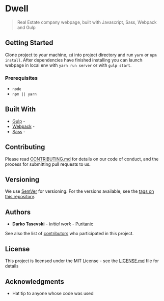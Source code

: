 # Dwell

> Real Estate company webpage, built with Javascript, Sass, Webpack and Gulp

## Getting Started

Clone project to your machine, `cd` into project directory and run `yarn` or `npm install`. After dependencies have finished installing you can launch webpage in local env with `yarn run server` or with `gulp start`.

### Prerequisites

- `node`
- `npm || yarn`

## Built With

- [Gulp](#) -
- [Webpack](#) -
- [Sass](#) -

## Contributing

Please read [CONTRIBUTING.md](CONTRIBUTING.md) for details on our code of conduct, and the process for submitting pull requests to us.

## Versioning

We use [SemVer](http://semver.org/) for versioning. For the versions available, see the [tags on this repository](https://github.com/your/project/tags).

## Authors

- **Darko Tasevski** - _Initial work_ - [Puritanic](https://github.com/Puritanic)

See also the list of [contributors](CONTRIBUTORS.md) who participated in this project.

## License

This project is licensed under the MIT License - see the [LICENSE.md](LICENSE.md) file for details

## Acknowledgments

- Hat tip to anyone whose code was used
